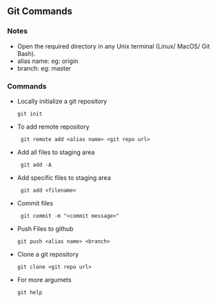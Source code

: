 ## Git Commands ##

### Notes ###
    
* Open the required directory in any Unix terminal (Linux/ MacOS/ Git Bash).
* alias name: eg: origin
* branch: eg: master

### Commands ###

 * Locally initialize a git repository

       git init
       
 * To add remote repository

        git remote add <alias name> <git repo url> 
       
 * Add all files to staging area
 
        git add -A
        
 * Add specific files to staging area
 
        git add <filename>
        
 * Commit files
        
        git commit -m "<commit message>"
        
  * Push Files to github
  
        git push <alias name> <branch>
      
  * Clone a git repository
  
        git clone <git repo url>
  
  * For more argumets
  
        git help
